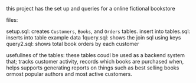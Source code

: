 this project has the set up and queries for a online fictional bookstore

files:

setup.sql: creates `Customers`, `Books`, and `Orders` tables.
insert into tables.sql: inserts into table example data
1query.sql: shows the join sql using keys
query2.sql: shows total book orders by each customer

usefullnes of the tables:
these tables coudl be used as a backend system that;
tracks customer activity,
records which books are purchased when,
helps supports generating reports on things such as best selling books ormost popular authors and most active customers.
